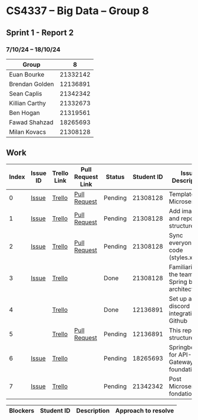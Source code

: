 # CS4337 – Big Data – Group 8
## Sprint 1 - Report 2
### 7/10/24 – 18/10/24

| Group          | 8        |
|----------------|----------|
| Euan Bourke    | 21332142 |
| Brendan Golden | 12136891 |
| Sean Caplis    | 21342342 |
| Killian Carthy | 21332673 |
| Ben Hogan      | 21319561 |
| Fawad Shahzad  | 18265693 |
| Milan Kovacs   | 21308128 |

## Work

| Index | Issue ID          | Trello Link         | Pull Request Link     | Status  | Student ID | Issue Description                                  | 
|-------|-------------------|---------------------|-----------------------|---------|------------|----------------------------------------------------|
| 0     | [Issue][issue_16] | [Trello][trello_32] | [Pull Request][pr_17] | Pending | 21308128   | Template for Microservices                         |
| 1     | [Issue][issue_22] | [Trello][trello_33] | [Pull Request][pr_20] | Pending | 21308128   | Add images and report structure                    |
| 2     | [Issue][issue_19] | [Trello][trello_35] | [Pull Request][pr_20] | Pending | 21308128   | Sync everyone's code (styles.xml)                  |
| 3     | [Issue][issue_23] | [Trello][trello_19] |                       | Done    | 21308128   | Familiarise the team with Spring boot architecture | 
| 4     |                   | [Trello][trello_36] |                       | Done    | 12136891   | Set up a discord integration for Github            |
| 5     |                   | [Trello][trello_33] | [Pull Request][pr_24] | Pending | 12136891   | This report structure                              |
| 6     | [Issue][issue_25] | [Trello][trello_12] |                       | Pending | 18265693   | Springboot for API-Gateway foundation              |
| 7     | [Issue][issue_21] | [Trello][trello_18] |                       | Pending | 21342342   | Post Microservice fondation                        |

[issue_16]: https://github.com/Third-Floor-CSIS/cs4337-Big-Data-Group/issues/16
[issue_19]: https://github.com/Third-Floor-CSIS/cs4337-Big-Data-Group/issues/19
[issue_22]: https://github.com/Third-Floor-CSIS/cs4337-Big-Data-Group/issues/22
[issue_23]: https://github.com/Third-Floor-CSIS/cs4337-Big-Data-Group/issues/23
[issue_25]: https://github.com/Third-Floor-CSIS/cs4337-Big-Data-Group/issues/25
[issue_21]: https://github.com/Third-Floor-CSIS/cs4337-Big-Data-Group/issues/21
[trello_18]: https://trello.com/c/blueC4WS/15-posts-microservice-foundations
[trello_19]: https://trello.com/c/aw4hsgn1/19-familiarise-the-team-with-springboot-layered-architecture
[trello_32]: https://trello.com/c/aI8gZGVV/32-template-microservice
[trello_33]: https://trello.com/c/aQ5SbfPd/33-add-documentation-images-to-repo
[trello_35]: https://trello.com/c/xpqAsiQ7/35-sync-code-styles
[trello_36]: https://trello.com/c/JpIkQlMn/36-discord-intergration-for-github
[pr_17]: https://github.com/Third-Floor-CSIS/cs4337-Big-Data-Group/pull/17
[pr_20]: https://github.com/Third-Floor-CSIS/cs4337-Big-Data-Group/pull/20
[pr_24]: https://github.com/Third-Floor-CSIS/cs4337-Big-Data-Group/pull/24
[trello_12]: https://trello.com/c/JublwPPu/12-create-api-gateway-module-foundations

| Blockers | Student ID | Description | Approach to resolve |
|----------|------------|-------------|---------------------|
